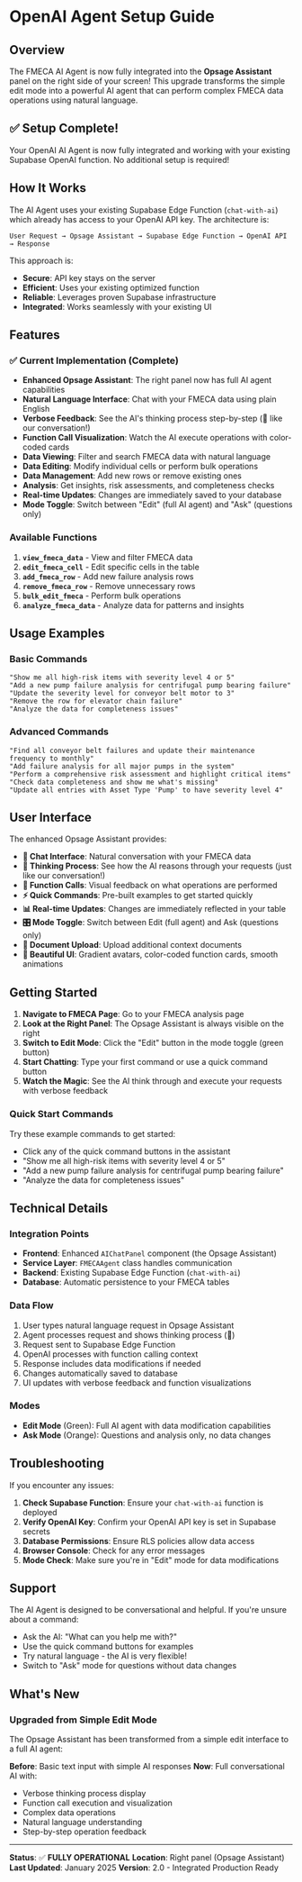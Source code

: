 # OpenAI Agent Setup Guide

## Overview
The FMECA AI Agent is now fully integrated into the **Opsage Assistant** panel on the right side of your screen! This upgrade transforms the simple edit mode into a powerful AI agent that can perform complex FMECA data operations using natural language.

## ✅ Setup Complete!

Your OpenAI AI Agent is now fully integrated and working with your existing Supabase OpenAI function. No additional setup is required!

## How It Works

The AI Agent uses your existing Supabase Edge Function (`chat-with-ai`) which already has access to your OpenAI API key. The architecture is:

```
User Request → Opsage Assistant → Supabase Edge Function → OpenAI API → Response
```

This approach is:
- **Secure**: API key stays on the server
- **Efficient**: Uses your existing optimized function
- **Reliable**: Leverages proven Supabase infrastructure
- **Integrated**: Works seamlessly with your existing UI

## Features

### ✅ Current Implementation (Complete)
- **Enhanced Opsage Assistant**: The right panel now has full AI agent capabilities
- **Natural Language Interface**: Chat with your FMECA data using plain English
- **Verbose Feedback**: See the AI's thinking process step-by-step (🤔 like our conversation!)
- **Function Call Visualization**: Watch the AI execute operations with color-coded cards
- **Data Viewing**: Filter and search FMECA data with natural language
- **Data Editing**: Modify individual cells or perform bulk operations
- **Data Management**: Add new rows or remove existing ones
- **Analysis**: Get insights, risk assessments, and completeness checks
- **Real-time Updates**: Changes are immediately saved to your database
- **Mode Toggle**: Switch between "Edit" (full AI agent) and "Ask" (questions only)

### Available Functions
1. **`view_fmeca_data`** - View and filter FMECA data
2. **`edit_fmeca_cell`** - Edit specific cells in the table
3. **`add_fmeca_row`** - Add new failure analysis rows
4. **`remove_fmeca_row`** - Remove unnecessary rows
5. **`bulk_edit_fmeca`** - Perform bulk operations
6. **`analyze_fmeca_data`** - Analyze data for patterns and insights

## Usage Examples

### Basic Commands
```
"Show me all high-risk items with severity level 4 or 5"
"Add a new pump failure analysis for centrifugal pump bearing failure"
"Update the severity level for conveyor belt motor to 3"
"Remove the row for elevator chain failure"
"Analyze the data for completeness issues"
```

### Advanced Commands
```
"Find all conveyor belt failures and update their maintenance frequency to monthly"
"Add failure analysis for all major pumps in the system"
"Perform a comprehensive risk assessment and highlight critical items"
"Check data completeness and show me what's missing"
"Update all entries with Asset Type 'Pump' to have severity level 4"
```

## User Interface

The enhanced Opsage Assistant provides:
- **💬 Chat Interface**: Natural conversation with your FMECA data
- **🤔 Thinking Process**: See how the AI reasons through your requests (just like our conversation!)
- **🔧 Function Calls**: Visual feedback on what operations are performed
- **⚡ Quick Commands**: Pre-built examples to get started quickly
- **📊 Real-time Updates**: Changes are immediately reflected in your table
- **🎛️ Mode Toggle**: Switch between Edit (full agent) and Ask (questions only)
- **📎 Document Upload**: Upload additional context documents
- **🎨 Beautiful UI**: Gradient avatars, color-coded function cards, smooth animations

## Getting Started

1. **Navigate to FMECA Page**: Go to your FMECA analysis page
2. **Look at the Right Panel**: The Opsage Assistant is always visible on the right
3. **Switch to Edit Mode**: Click the "Edit" button in the mode toggle (green button)
4. **Start Chatting**: Type your first command or use a quick command button
5. **Watch the Magic**: See the AI think through and execute your requests with verbose feedback

### Quick Start Commands
Try these example commands to get started:
- Click any of the quick command buttons in the assistant
- "Show me all high-risk items with severity level 4 or 5"
- "Add a new pump failure analysis for centrifugal pump bearing failure"
- "Analyze the data for completeness issues"

## Technical Details

### Integration Points
- **Frontend**: Enhanced `AIChatPanel` component (the Opsage Assistant)
- **Service Layer**: `FMECAAgent` class handles communication
- **Backend**: Existing Supabase Edge Function (`chat-with-ai`)
- **Database**: Automatic persistence to your FMECA tables

### Data Flow
1. User types natural language request in Opsage Assistant
2. Agent processes request and shows thinking process (🤔)
3. Request sent to Supabase Edge Function
4. OpenAI processes with function calling context
5. Response includes data modifications if needed
6. Changes automatically saved to database
7. UI updates with verbose feedback and function visualizations

### Modes
- **Edit Mode** (Green): Full AI agent with data modification capabilities
- **Ask Mode** (Orange): Questions and analysis only, no data changes

## Troubleshooting

If you encounter any issues:

1. **Check Supabase Function**: Ensure your `chat-with-ai` function is deployed
2. **Verify OpenAI Key**: Confirm your OpenAI API key is set in Supabase secrets
3. **Database Permissions**: Ensure RLS policies allow data access
4. **Browser Console**: Check for any error messages
5. **Mode Check**: Make sure you're in "Edit" mode for data modifications

## Support

The AI Agent is designed to be conversational and helpful. If you're unsure about a command:
- Ask the AI: "What can you help me with?"
- Use the quick command buttons for examples
- Try natural language - the AI is very flexible!
- Switch to "Ask" mode for questions without data changes

## What's New

### Upgraded from Simple Edit Mode
The Opsage Assistant has been transformed from a simple edit interface to a full AI agent:

**Before**: Basic text input with simple AI responses
**Now**: Full conversational AI with:
- Verbose thinking process display
- Function call execution and visualization  
- Complex data operations
- Natural language understanding
- Step-by-step operation feedback

---

**Status**: ✅ **FULLY OPERATIONAL**
**Location**: Right panel (Opsage Assistant)
**Last Updated**: January 2025
**Version**: 2.0 - Integrated Production Ready 